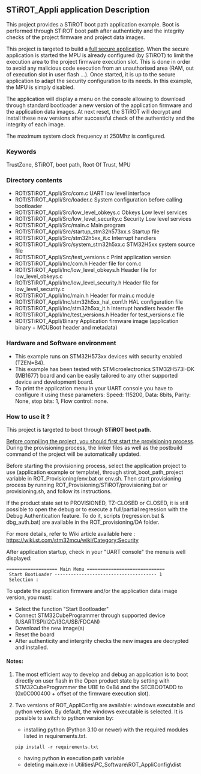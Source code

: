 ## <b>STiROT_Appli application Description</b>

This project provides a STiROT boot path application example. Boot is performed through STiROT boot path after authenticity and the integrity checks of the project firmware and project data
images.

This project is targeted to build a <u>full secure application</u>. When the secure application is started the MPU
is already configured (by STiROT) to limit the execution area to the project firmware execution slot. This is done in order to avoid
any malicious code execution from an unauthorised area (RAM, out of execution slot in user flash ...). Once started, it is up to the secure
application to adapt the security configuration to its needs. In this example, the MPU is simply disabled.

The application will display a menu on the console allowing to download through standard bootloader a new version
of the application firmware and the application data images.
At next reset, the STiROT will decrypt and install these new versions after successful check of the authenticity and the integrity of each image.

The maximum system clock frequency at 250Mhz is configured.

### <b>Keywords</b>

TrustZone, STiROT, boot path, Root Of Trust, MPU

### <b>Directory contents</b>

  - ROT/STiROT_Appli/Src/com.c                       UART low level interface
  - ROT/STiROT_Appli/Src/loader.c                    System configuration before calling bootloader
  - ROT/STiROT_Appli/Src/low_level_obkeys.c          Obkeys Low level services
  - ROT/STiROT_Appli/Src/low_level_security.c        Security Low level services
  - ROT/STiROT_Appli/Src/main.c                      Main program
  - ROT/STiROT_Appli/Src/startup_stm32h573xx.s       Startup file
  - ROT/STiROT_Appli/Src/stm32h5xx_it.c              Interrupt handlers
  - ROT/STiROT_Appli/Src/system_stm32h5xx.c          STM32H5xx system source file
  - ROT/STiROT_Appli/Src/test_versions.c             Print application version
  - ROT/STiROT_Appli/Inc/com.h                       Header file for com.c
  - ROT/STiROT_Appli/Inc/low_level_obkeys.h          Header file for low_level_obkeys.c
  - ROT/STiROT_Appli/Inc/low_level_security.h        Header file for low_level_security.c
  - ROT/STiROT_Appli/Inc/main.h                      Header for main.c module
  - ROT/STiROT_Appli/Inc/stm32h5xx_hal_conf.h        HAL configuration file
  - ROT/STiROT_Appli/Inc/stm32h5xx_it.h              Interrupt handlers header file
  - ROT/STiROT_Appli/Inc/test_versions.h             Header for test_versions.c file
  - ROT/STiROT_Appli/Binary                          Application firmware image (application binary + MCUBoot header and metadata)

### <b>Hardware and Software environment</b>

  - This example runs on STM32H573xx devices with security enabled (TZEN=B4).
  - This example has been tested with STMicroelectronics STM32H573I-DK (MB1677)
    board and can be easily tailored to any other supported device
    and development board.
  - To print the application menu in your UART console you have to configure it using these parameters:
    Speed: 115200, Data: 8bits, Parity: None, stop bits: 1, Flow control: none.

### <b>How to use it ?</b>

This project is targeted to boot through <b>STiROT boot path</b>.

<u>Before compiling the project, you should first start the provisioning process</u>. During the provisioning process, the linker files
as well as the postbuild command of the project will be automatically updated.

Before starting the provisioning process, select the application project to use (application example or template),
through stirot_boot_path_project variable in ROT_Provisioning/env.bat or env.sh.
Then start provisioning process by running ROT_Provisioning/STiROT/provisioning.bat or provisioning.sh, and follow its instructions.

If the product state set to PROVISIONED, TZ-CLOSED or CLOSED, it is still possible to open the debug or to execute a full/partial regression
with the Debug Authentication feature. To do it, scripts (regression.bat & dbg_auth.bat) are available in the ROT_provisioning/DA folder.

For more details, refer to Wiki article available here : https://wiki.st.com/stm32mcu/wiki/Category:Security

After application startup, check in your "UART console" the menu is well displayed:
  ```
  =================== Main Menu =============================
   Start BootLoader -------------------------------------- 1
   Selection :
  ```

To update the application firmware and/or the application data image version, you must:

  - Select the function "Start Bootloader"
  - Connect STM32CubeProgrammer through supported device (USART/SPI/I2C/I3C/USB/FDCAN)
  - Download the new image(s)
  - Reset the board
  - After authenticity and intergrity checks the new images are decrypted and installed.

#### <b>Notes:</b>

  1. The most efficient way to develop and debug an application is to boot directly on user flash in the Open product state by setting with
     STM32CubeProgrammer the UBE to 0xB4 and the SECBOOTADD to (0x0C000400 + offset of the firmware execution slot).

  2. Two versions of ROT_AppliConfig are available: windows executable and python version. By default, the windows executable is selected. It
     is possible to switch to python version by:
        - installing python (Python 3.10 or newer) with the required modules listed in requirements.txt.
        ```
        pip install -r requirements.txt
        ```
        - having python in execution path variable
        - deleting main.exe in Utilities\PC_Software\ROT_AppliConfig\dist



